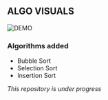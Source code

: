 ## ALGO VISUALS

![DEMO](./assets/demo.gif)


### Algorithms added

- Bubble Sort
- Selection Sort
- Insertion Sort

*This repository is under progress*
